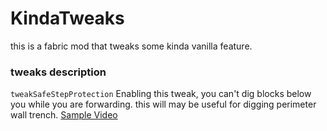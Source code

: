 ﻿# KindaTweaks

this is a fabric mod that tweaks some kinda vanilla feature.


### tweaks description

```tweakSafeStepProtection```
Enabling this tweak, you can't dig blocks below you while you are forwarding.
this will may be useful for digging perimeter wall trench.
[Sample Video](<https://github.com/user-attachments/assets/fd844634-a97c-4600-9adb-7f2e10939f99>)
